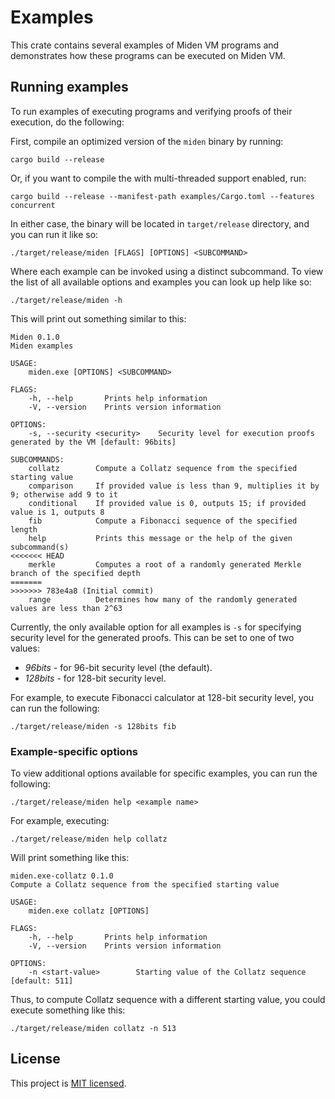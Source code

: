 # Examples
This crate contains several examples of Miden VM programs and demonstrates how these programs can be executed on Miden VM.

## Running examples
To run examples of executing programs and verifying proofs of their execution, do the following:

First, compile an optimized version of the `miden` binary by running:
```
cargo build --release
```
Or, if you want to compile the with multi-threaded support enabled, run:
```
cargo build --release --manifest-path examples/Cargo.toml --features concurrent
```

In either case, the binary will be located in `target/release` directory, and you can run it like so:
```
./target/release/miden [FLAGS] [OPTIONS] <SUBCOMMAND>
```
Where each example can be invoked using a distinct subcommand. To view the list of all available options and examples you can look up help like so:

```
./target/release/miden -h
```
This will print out something similar to this:
```
Miden 0.1.0
Miden examples

USAGE:
    miden.exe [OPTIONS] <SUBCOMMAND>

FLAGS:
    -h, --help       Prints help information
    -V, --version    Prints version information

OPTIONS:
    -s, --security <security>    Security level for execution proofs generated by the VM [default: 96bits]

SUBCOMMANDS:
    collatz        Compute a Collatz sequence from the specified starting value
    comparison     If provided value is less than 9, multiplies it by 9; otherwise add 9 to it
    conditional    If provided value is 0, outputs 15; if provided value is 1, outputs 8
    fib            Compute a Fibonacci sequence of the specified length
    help           Prints this message or the help of the given subcommand(s)
<<<<<<< HEAD
    merkle         Computes a root of a randomly generated Merkle branch of the specified depth
=======
>>>>>>> 783e4a8 (Initial commit)
    range          Determines how many of the randomly generated values are less than 2^63
```

Currently, the only available option for all examples is `-s` for specifying security level for the generated proofs. This can be set to one of two values:
* *96bits* - for 96-bit security level (the default).
* *128bits* - for 128-bit security level.

For example, to execute Fibonacci calculator at 128-bit security level, you can run the following:
```
./target/release/miden -s 128bits fib
```

### Example-specific options

To view additional options available for specific examples, you can run the following:
```
./target/release/miden help <example name>
```
For example, executing:
```
./target/release/miden help collatz
```
Will print something like this:
```
miden.exe-collatz 0.1.0
Compute a Collatz sequence from the specified starting value

USAGE:
    miden.exe collatz [OPTIONS]

FLAGS:
    -h, --help       Prints help information
    -V, --version    Prints version information

OPTIONS:
    -n <start-value>        Starting value of the Collatz sequence [default: 511]
```

Thus, to compute Collatz sequence with a different starting value, you could execute something like this:
```
./target/release/miden collatz -n 513
```

## License
This project is [MIT licensed](../LICENSE).